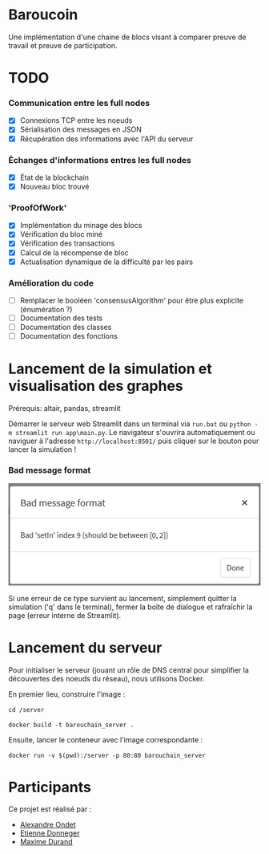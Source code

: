 # Baroucoin
Une implémentation d'une chaine de blocs visant à comparer preuve de travail et preuve de participation.

# TODO
### Communication entre les full nodes
- [x] Connexions TCP entre les noeuds
- [x] Sérialisation des messages en JSON
- [x] Récupération des informations avec l'API du serveur
### Échanges d'informations entres les full nodes
- [x] État de la blockchain
- [x] Nouveau bloc trouvé
### 'ProofOfWork'
- [x] Implémentation du minage des blocs
- [x] Vérification du bloc miné
- [X] Vérification des transactions
- [x] Calcul de la récompense de bloc
- [x] Actualisation dynamique de la difficulté par les pairs
### Amélioration du code
- [ ] Remplacer le booléen 'consensusAlgorithm' pour être plus explicite (énumération ?)
- [ ] Documentation des tests
- [ ] Documentation des classes
- [ ] Documentation des fonctions

# Lancement de la simulation et visualisation des graphes
Prérequis: altair, pandas, streamlit

Démarrer le serveur web Streamlit dans un terminal via `run.bat` ou `python -m streamlit run app\main.py`. Le navigateur s'ouvrira automatiquement ou naviguer à l'adresse `http://localhost:8501/` puis cliquer sur le bouton pour lancer la simulation !

### Bad message format
![bad_message_format error](bad_message_format_error.png)

Si une erreur de ce type survient au lancement, simplement quitter la simulation ('q' dans le terminal), fermer la boîte de dialogue et rafraîchir la page (erreur interne de Streamlit).

# Lancement du serveur
Pour initialiser le serveur (jouant un rôle de DNS central pour simplifier la découvertes des noeuds du réseau), nous utilisons Docker.

En premier lieu, construire l'image :
```
cd /server
```
```
docker build -t barouchain_server .
```
Ensuite, lancer le conteneur avec l'image correspondante :
```
docker run -v $(pwd):/server -p 80:80 barouchain_server
```

# Participants
Ce projet est réalisé par :
- [Alexandre Ondet](https://github.com/AlexandreOndet)
- [Etienne Donneger](https://github.com/Krow10)
- [Maxime Durand](https://github.com/Maxim-Durand)
